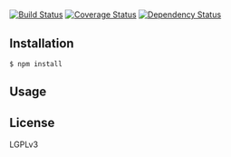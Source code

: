 # 


[![Build Status](https://travis-ci.org/Swatinem/.png?branch=master)](https://travis-ci.org/Swatinem/)
[![Coverage Status](https://coveralls.io/repos/Swatinem//badge.png?branch=master)](https://coveralls.io/r/Swatinem/)
[![Dependency Status](https://gemnasium.com/Swatinem/.png)](https://gemnasium.com/Swatinem/)

## Installation

    $ npm install 

## Usage


## License

  LGPLv3

